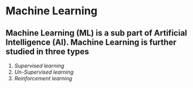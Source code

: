 # Machine Learning

## Machine Learning (ML) is a sub part of Artificial Intelligence (AI). Machine Learning is further studied in three types ##
1.  _Supervised learning_
2.  _Un-Supervised learning_
3.  _Reinforcement learning_
